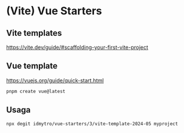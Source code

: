 # (Vite) Vue Starters

## Vite templates
https://vite.dev/guide/#scaffolding-your-first-vite-project

## Vue template
https://vuejs.org/guide/quick-start.html

```bash
pnpm create vue@latest
```


## Usaga
```bash
npx degit idmytro/vue-starters/3/vite-template-2024-05 myproject
```
